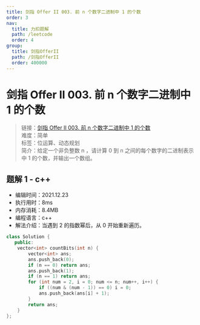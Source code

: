 ```yaml
---
title: 剑指 Offer II 003. 前 n 个数字二进制中 1 的个数
order: 3
nav:
  title: 力扣题解
  path: /leetcode
  order: 4
group:
  title: 剑指OfferII
  path: /剑指OfferII
  order: 400000
---
```


# 剑指 Offer II 003. 前 n 个数字二进制中 1 的个数

> 链接：[剑指 Offer II 003. 前 n 个数字二进制中 1 的个数](https://leetcode-cn.com/problems/w3tCBm/)  
> 难度：简单  
> 标签：位运算、动态规划  
> 简介：给定一个非负整数 n ，请计算 0 到 n 之间的每个数字的二进制表示中 1 的个数，并输出一个数组。

## 题解 1 - c++

- 编辑时间：2021.12.23
- 执行用时：8ms
- 内存消耗：8.4MB
- 编程语言：c++
- 解法介绍：当遇到 2 的指数幂后，从 0 开始重新遍历。

```cpp
class Solution {
   public:
    vector<int> countBits(int n) {
        vector<int> ans;
        ans.push_back(0);
        if (n == 0) return ans;
        ans.push_back(1);
        if (n == 1) return ans;
        for (int num = 2, i = 0; num <= n; num++, i++) {
            if ((num & (num - 1)) == 0) i = 0;
            ans.push_back(ans[i] + 1);
        }
        return ans;
    }
};
```
